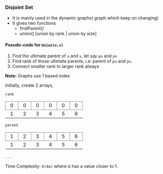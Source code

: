 ### Disjoint Set

- It is mainly used in the dynamic graphs( graph which keep on changing)
- It gives two functions
  - findParent()
  - union() [union by rank | union by size]

#### Pseudo-code for `Union(u,v)`

1. Find the ultimate parent of `u` and `v`, let say `pu` and `pv`
2. Find rank of those ultimate parents, i.e: parent of `pu` and `pv`.
3. Connect smaller rank to larger rank always

**Note:** Graphs use 1 based index

Initially, create 2 arrays,

`rank`

<table>
  <tr>
    <td style="text-align:center; width: 25px; height: 25px; border: 1px solid grey;">0</td>
    <td style="text-align:center; width: 25px; height: 25px; border: 1px solid grey;">0</td>
    <td style="text-align:center; width: 25px; height: 25px; border: 1px solid grey;">0</td>
    <td style="text-align:center; width: 25px; height: 25px; border: 1px solid grey;">0</td>
    <td style="text-align:center; width: 25px; height: 25px; border: 1px solid grey;">0</td>
    <td style="text-align:center; width: 25px; height: 25px; border: 1px solid grey;">0</td>
  </tr>
  <tr>
    <td style="text-align:center; width: 25px; height: 25px;">1</td>
    <td style="text-align:center; width: 25px; height: 25px;">2</td>
    <td style="text-align:center; width: 25px; height: 25px;">3</td>
    <td style="text-align:center; width: 25px; height: 25px;">4</td>
    <td style="text-align:center; width: 25px; height: 25px;">5</td>
    <td style="text-align:center; width: 25px; height: 25px;">6</td>
  </tr>
</table>

`parent`

<table>
  <tr>
    <td style="text-align:center; width: 25px; height: 25px; border: 1px solid grey;">1</td>
    <td style="text-align:center; width: 25px; height: 25px; border: 1px solid grey;">2</td>
    <td style="text-align:center; width: 25px; height: 25px; border: 1px solid grey;">3</td>
    <td style="text-align:center; width: 25px; height: 25px; border: 1px solid grey;">4</td>
    <td style="text-align:center; width: 25px; height: 25px; border: 1px solid grey;">5</td>
    <td style="text-align:center; width: 25px; height: 25px; border: 1px solid grey;">6</td>
  </tr>
  <tr>
    <td style="text-align:center; width: 25px; height: 25px;">1</td>
    <td style="text-align:center; width: 25px; height: 25px;">2</td>
    <td style="text-align:center; width: 25px; height: 25px;">3</td>
    <td style="text-align:center; width: 25px; height: 25px;">4</td>
    <td style="text-align:center; width: 25px; height: 25px;">5</td>
    <td style="text-align:center; width: 25px; height: 25px;">6</td>
  </tr>
</table>

.
.
.

Time Complexity: `O(4α)` where α has a value closer to 1.
